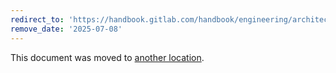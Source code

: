 ```yaml
---
redirect_to: 'https://handbook.gitlab.com/handbook/engineering/architecture/design-documents/cells/decisions/008_database_sequences/'
remove_date: '2025-07-08'
---
```


This document was moved to [another location](https://handbook.gitlab.com/handbook/engineering/architecture/design-documents/cells/decisions/008_database_sequences/).

<!-- This redirect file can be deleted after <2025-07-08>. -->
<!-- Redirects that point to other docs in the same project expire in three months. -->
<!-- Redirects that point to docs in a different project or site (for example, link is not relative and starts with `https:`) expire in one year. -->
<!-- Before deletion, see: https://docs.gitlab.com/ee/development/documentation/redirects.html -->
